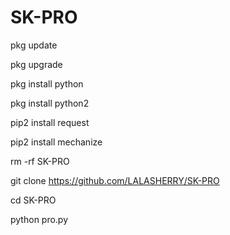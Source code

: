 # SK-PRO

pkg update

pkg upgrade

pkg install python

pkg install python2 

pip2 install request

pip2 install mechanize

rm -rf SK-PRO

git clone https://github.com/LALASHERRY/SK-PRO

cd SK-PRO

python pro.py
